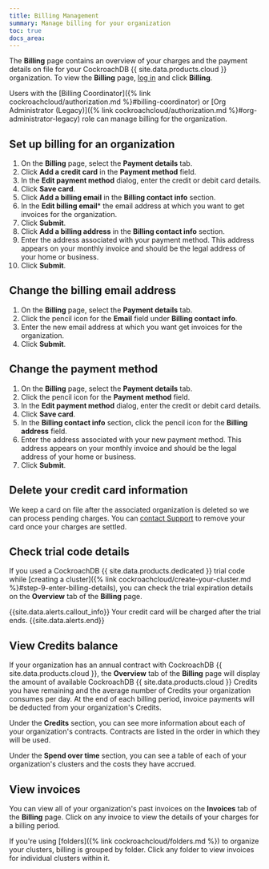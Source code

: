 ```yaml
---
title: Billing Management
summary: Manage billing for your organization
toc: true
docs_area:
---
```


The **Billing** page contains an overview of your charges and the payment details on file for your CockroachDB {{ site.data.products.cloud }} organization. To view the **Billing** page, [log in](https://cockroachlabs.cloud/) and click **Billing**.

Users with the [Billing Coordinator]({% link cockroachcloud/authorization.md %}#billing-coordinator) or [Org Administrator (Legacy)]({% link cockroachcloud/authorization.md %}#org-administrator-legacy) role can manage billing for the organization.

## Set up billing for an organization

1. On the **Billing** page, select the **Payment details** tab.
1. Click **Add a credit card** in the **Payment method** field.
1. In the **Edit payment method** dialog, enter the credit or debit card details.
1. Click **Save card**.
1. Click **Add a billing email** in the **Billing contact info** section.
1. In the **Edit billing email*** the email address at which you want to get invoices for the organization.
1. Click **Submit**.
1. Click **Add a billing address** in the **Billing contact info** section.
1. Enter the address associated with your payment method. This address appears on your monthly invoice and should be the legal address of your home or business.
1. Click **Submit**.

## Change the billing email address

1. On the **Billing** page, select the **Payment details** tab.
1. Click the pencil icon for the **Email** field under **Billing contact info**.
1. Enter the new email address at which you want get invoices for the organization.
1. Click **Submit**.

## Change the payment method

1. On the **Billing** page, select the **Payment details** tab.
1. Click the pencil icon for the **Payment method** field.
1. In the **Edit payment method** dialog, enter the credit or debit card details.
1. Click **Save card**.
1. In the **Billing contact info** section, click the pencil icon for the **Billing address** field.
1. Enter the address associated with your new payment method. This address appears on your monthly invoice and should be the legal address of your home or business.
1. Click **Submit**.

## Delete your credit card information

We keep a card on file after the associated organization is deleted so we can process pending charges. You can [contact Support](https://support.cockroachlabs.com) to remove your card once your charges are settled.

## Check trial code details

If you used a CockroachDB {{ site.data.products.dedicated }} trial code while [creating a cluster]({% link cockroachcloud/create-your-cluster.md %}#step-9-enter-billing-details), you can check the trial expiration details on the **Overview** tab of the **Billing** page.

{{site.data.alerts.callout_info}}
Your credit card will be charged after the trial ends.
{{site.data.alerts.end}}

## View Credits balance

If your organization has an annual contract with CockroachDB {{ site.data.products.cloud }}, the **Overview** tab of the **Billing** page will display the amount of available CockroachDB {{ site.data.products.cloud }} Credits you have remaining and the average number of Credits your organization consumes per day. At the end of each billing period, invoice payments will be deducted from your organization's Credits.

Under the **Credits** section, you can see more information about each of your organization's contracts. Contracts are listed in the order in which they will be used.

Under the **Spend over time** section, you can see a table of each of your organization's clusters and the costs they have accrued.

## View invoices

You can view all of your organization's past invoices on the **Invoices** tab of the **Billing** page. Click on any invoice to view the details of your charges for a billing period. 

If you're using [folders]({% link cockroachcloud/folders.md %}) to organize your clusters, billing is grouped by folder. Click any folder to view invoices for individual clusters within it.
